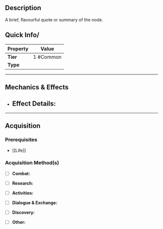## Description
 A brief, flavourful quote or summary of the node.

## Quick Info/

| Property | Value      |
| -------- | ---------- |
| **Tier** | 1 #Common  |
| **Type** |            |

---

## Mechanics & Effects
- **Effect Details:**
    - 

---

## Acquisition
### Prerequisites
- [[Life]]

### Acquisition Method(s)
- [ ] **Combat:** 
- [ ] **Research:** 
- [ ] **Activities:** 
- [ ] **Dialogue & Exchange:** 
- [ ] **Discovery:** 
- [ ] **Other:** 

